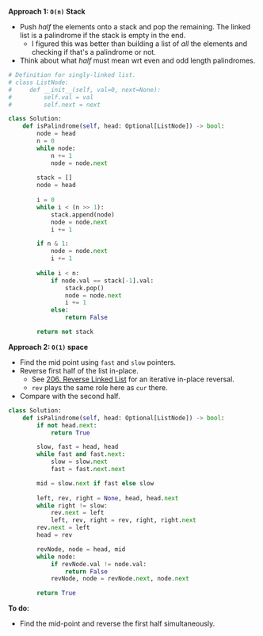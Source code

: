 **Approach 1: `O(n)` Stack**
* Push *half* the elements onto a stack and pop the remaining. The linked list is a palindrome if the stack is empty in the end.
	* I figured this was better than building a list of *all* the elements and checking if that's a palindrome or not.
* Think about what *half* must mean wrt even and odd length palindromes.

```py
# Definition for singly-linked list.
# class ListNode:
#     def __init__(self, val=0, next=None):
#         self.val = val
#         self.next = next

class Solution:
    def isPalindrome(self, head: Optional[ListNode]) -> bool:        
        node = head
        n = 0
        while node:
            n += 1
            node = node.next
                    
        stack = []
        node = head
        
        i = 0
        while i < (n >> 1):
            stack.append(node)
            node = node.next
            i += 1

        if n & 1:
            node = node.next
            i += 1
        
        while i < n:
            if node.val == stack[-1].val:
                stack.pop()
                node = node.next
                i += 1
            else:
                return False

        return not stack
```

**Approach 2: `O(1)` space**
* Find the mid point using `fast` and `slow` pointers.
* Reverse first half of the list in-place.
	* See [206. Reverse Linked List](https://leetcode.com/problems/reverse-linked-list/) for an iterative in-place reversal.
	* `rev` plays the same role here as `cur` there.
* Compare with the second half.
```py
class Solution:
    def isPalindrome(self, head: Optional[ListNode]) -> bool:
        if not head.next:
            return True

        slow, fast = head, head
        while fast and fast.next:
            slow = slow.next
            fast = fast.next.next

        mid = slow.next if fast else slow
        
        left, rev, right = None, head, head.next
        while right != slow:
            rev.next = left
            left, rev, right = rev, right, right.next
        rev.next = left
        head = rev

        revNode, node = head, mid
        while node:
            if revNode.val != node.val:
                return False
            revNode, node = revNode.next, node.next

        return True
```

**To do:**
* Find the mid-point and reverse the first half simultaneously.
